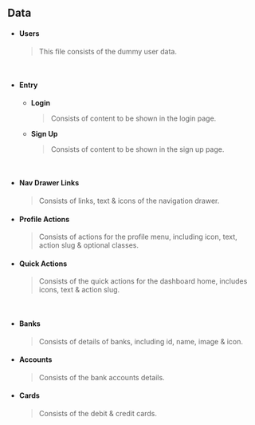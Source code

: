 ## Data

- #### Users
  > This file consists of the dummy user data.

<br>

- #### Entry
  - **Login**
    > Consists of content to be shown in the login page.
  - **Sign Up**
    > Consists of content to be shown in the sign up page.

<br>

- #### Nav Drawer Links
  > Consists of links, text & icons of the navigation drawer.

- #### Profile Actions
  > Consists of actions for the profile menu, including icon, text, action slug & optional classes.

- #### Quick Actions
  > Consists of the quick actions for the dashboard home, includes icons, text & action slug.

<br>

- #### Banks
  > Consists of details of banks, including id, name, image & icon.

- #### Accounts
  > Consists of the bank accounts details.

- #### Cards
  > Consists of the debit & credit cards.
